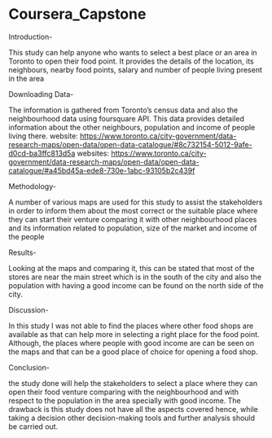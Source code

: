 # Coursera_Capstone
Introduction-

This study can help anyone who wants to select a best place or an area in Toronto to open their food point. It provides the details of the location, its neighbours, nearby food points, salary and number of people living present in the area  

Downloading Data-

The information is gathered from Toronto’s census data and also the neighbourhood data using foursquare API. This data provides detailed information about the other neighbours, population and income of people living there.
website: https://www.toronto.ca/city-government/data-research-maps/open-data/open-data-catalogue/#8c732154-5012-9afe-d0cd-ba3ffc813d5a
websites: https://www.toronto.ca/city-government/data-research-maps/open-data/open-data-catalogue/#a45bd45a-ede8-730e-1abc-93105b2c439f

 Methodology-
 
A number of various maps are used  for this study to assist the stakeholders in order to inform them about the most correct or the suitable place where they can start their venture comparing it with other neighbourhood places and its information related to population, size of the market and income of the people

 Results-
 
Looking at the maps and comparing it, this can be stated that most of the stores are near the main street which is in the south of the city and also the population with having a good income can be found on the north side of the city. 

Discussion-

In this study I was not able to find the places where other food shops are available as that can help more in selecting a right place for the food point. Although, the places where people with good income are can be seen on the maps and that can be a good place of choice for opening a food shop. 

Conclusion-

the study done will help the stakeholders to select a place where they can open their food venture comparing with the neighbourhood and with respect to the population in the area specially with good income. The drawback is this study does not have all the aspects covered hence, while taking a decision other decision-making tools and further analysis should be carried out.
